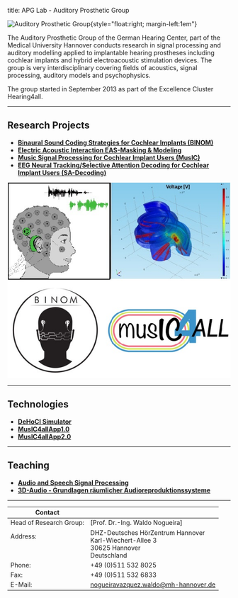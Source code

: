 title: APG Lab - Auditory Prosthetic Group


![Auditory Prosthetic Group](nogueira/APG_Group_HNO.png){style="float:right; margin-left:1em"}

The Auditory Prosthetic Group of the German Hearing Center, part of the Medical University Hannover conducts research in signal processing and auditory modelling applied to implantable hearing prostheses including cochlear implants and hybrid electroacoustic stimulation devices. The group is very interdisciplinary covering fields of acoustics, signal processing, auditory models and psychophysics.

The group started in September 2013 as part of the Excellence Cluster Hearing4all.

---

## Research Projects

<!--- [Our reseach projects](nogueira/projects.md) --->
- **[Binaural Sound Coding Strategies for Cochlear Implants (BINOM)](https://vianna.uber.space/01_workgroups/nogueira/projects/binom.html)**
- **[Electric Acoustic Interaction EAS-Masking & Modeling](https://vianna.uber.space/01_workgroups/nogueira/projects/eas.html)**
- **[Music Signal Processing for Cochlear Implant Users (MusIC)](https://vianna.uber.space/01_workgroups/nogueira/projects/music.html)**
- **[EEG Neural Tracking/Selective Attention Decoding for Cochlear Implant Users (SA-Decoding)](https://vianna.uber.space/01_workgroups/nogueira/projects/dsaci.html)** 
<!----**[Electric Acoustic Interaction EAS-Modeling](https://vianna.uber.space/01_workgroups/nogueira/projects/easmodeling.html)** ---> 

![Auditory Prosthetic Group](nogueira/allprojects.jpg)


---


## Technologies

- **[DeHoCI Simulator](https://vianna.uber.space/01_workgroups/nogueira/technologies.html)**
- **[MusIC4allApp1.0](https://vianna.uber.space/01_workgroups/nogueira/technologies.html)**
- **[MusIC4allApp2.0](https://vianna.uber.space/01_workgroups/nogueira/technologies.html)**

---

## Teaching

- **[Audio and Speech Signal Processing](https://vianna.uber.space/01_workgroups/nogueira/teaching.html)**
- **[3D-Audio - Grundlagen räumlicher Audioreproduktionssysteme](https://vianna.uber.space/01_workgroups/nogueira/teaching.html)**

---

<!--- [DHZ-Deutsches HörZentrum Hannover](http://www.hoerzentrum-hannover.de/index.php?id=1)

    Prof. Dr.-Ing. Waldo Nogueira
    Karl-Wiechert-Allee 3 
    30625 Hannover --->
    
<!--- nogueiravazquez.waldo(at)mh-hannover.de --->


| Contact                 |                            |
| ------------------------|--------------------------- |
| Head of Research Group:<br>          | [Prof. Dr.-Ing. Waldo Nogueira]|
| Address: <br><br><br>   | DHZ-Deutsches HörZentrum Hannover<br> Karl-Wiechert-Allee 3 <br> 30625 Hannover <br> Deutschland |
| Phone:                  | +49 (0)511 532 8025 |
| Fax:                    | +49 (0)511 532 6833 |
| E-Mail:                 |<nogueiravazquez.waldo@mh-hannover.de>|










